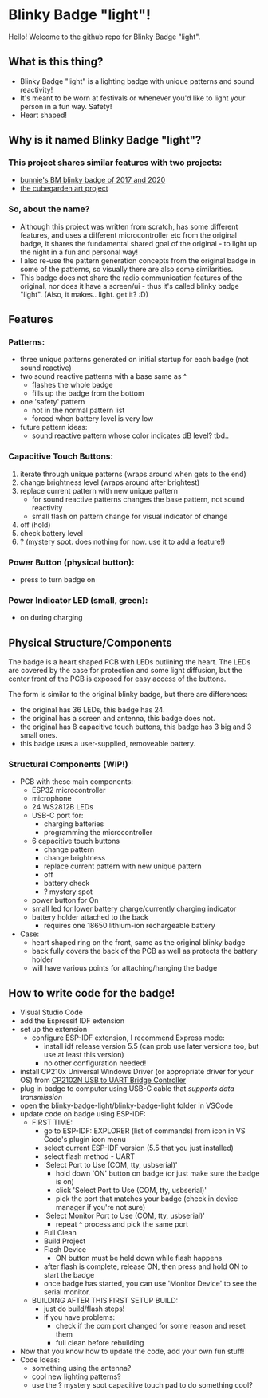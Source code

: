 # Blinky Badge "light"!
Hello!  Welcome to the github repo for Blinky Badge "light".

## What is this thing?
 - Blinky Badge "light" is a lighting badge with unique patterns and sound reactivity! 
 - It's meant to be worn at festivals or whenever you'd like to light your person in a fun way.  Safety!
 - Heart shaped!

## Why is it named Blinky Badge "light"?
### This project shares similar features with two projects:
   -  [bunnie's BM blinky badge of 2017 and 2020](https://github.com/bunnie/chibios-xz/tree/bm20)
   -  [the cubegarden art project](https://github.com/rowr111/cubegarden)

### So, about the name?

- Although this project was written from scratch, has some different features, and uses a different microcontroller etc from the original badge, it shares the fundamental shared goal of the original - to light up the night in a fun and personal way!
- I also re-use the pattern generation concepts from the original badge in some of the patterns, so visually there are also some similarities.
- This badge does not share the radio communication features of the original, nor does it have a screen/ui - thus it's called blinky badge "light".  (Also, it makes.. light. get it? :D)
   
## Features
### Patterns:
 - three unique patterns generated on initial startup for each badge (not sound reactive)
 - two sound reactive patterns with a base same as ^
    - flashes the whole badge
    - fills up the badge from the bottom
 - one 'safety' pattern
    - not in the normal pattern list
    - forced when battery level is very low
- future pattern ideas:
    - sound reactive pattern whose color indicates dB level?  tbd..


### Capacitive Touch Buttons:
1. iterate through unique patterns (wraps around when gets to the end)
2. change brightness level (wraps around after brightest)
3. replace current pattern with new unique pattern
    - for sound reactive patterns changes the base pattern, not sound reactivity
    - small flash on pattern change for visual indicator of change
4. off (hold)
5. check battery level
6. ? (mystery spot. does nothing for now. use it to add a feature!)

### Power Button (physical button):
 - press to turn badge on

### Power Indicator LED (small, green):
 - on during charging


## Physical Structure/Components

The badge is a heart shaped PCB with LEDs outlining the heart.  The LEDs are covered by the case for protection and some light diffusion, but the center front of the PCB is exposed for easy access of the buttons.

The form is similar to the original blinky badge, but there are differences:
 - the original has 36 LEDs, this badge has 24.
 - the original has a screen and antenna, this badge does not.
 - the original has 8 capacitive touch buttons, this badge has 3 big and 3 small ones.
 - this badge uses a user-supplied, removeable battery.

### Structural Components (WIP!)
 - PCB with these main components:
   - ESP32 microcontroller
   - microphone
   - 24 WS2812B LEDs
   - USB-C port for:
     - charging batteries
     - programming the microcontroller
   - 6 capacitive touch buttons
     - change pattern
     - change brightness
     - replace current pattern with new unique pattern
     - off
     - battery check
     - ? mystery spot
   - power button for On
   - small led for lower battery charge/currently charging indicator
   - battery holder attached to the back
      - requires one 18650 lithium-ion rechargeable battery
 - Case:
   - heart shaped ring on the front, same as the original blinky badge
   - back fully covers the back of the PCB as well as protects the battery holder
   - will have various points for attaching/hanging the badge

## How to write code for the badge!
 - Visual Studio Code
 - add the Espressif IDF extension
 - set up the extension
   - configure ESP-IDF extension, I recommend Express mode:  
     - install idf release version 5.5 (can prob use later versions too, but use at least this version)
     - no other configuration needed!
 - install CP210x Universal Windows Driver (or appropriate driver for your OS) from [CP2102N USB to UART Bridge Controller](https://www.silabs.com/software-and-tools/usb-to-uart-bridge-vcp-drivers?tab=downloads)
 - plug in badge to computer using USB-C cable that *supports data transmission*
 - open the blinky-badge-light/blinky-badge-light folder in VSCode
 - update code on badge using ESP-IDF:
   - FIRST TIME: 
     - go to ESP-IDF: EXPLORER (list of commands) from  icon in VS Code's plugin icon menu
     - select current ESP-IDF version (5.5 that you just installed)
     - select flash method - UART
     - 'Select Port to Use (COM, tty, usbserial)'
       - hold down 'ON' button on badge (or just make sure the badge is on)
       - click 'Select Port to Use (COM, tty, usbserial)'
       - pick the port that matches your badge (check in device manager if you're not sure)
     - 'Select Monitor Port to Use (COM, tty, usbserial)'
       - repeat ^ process and pick the same port
     - Full Clean
     - Build Project
     - Flash Device
       - ON button must be held down while flash happens
     - after flash is complete, release ON, then press and hold ON to start the badge
     - once badge has started, you can use 'Monitor Device' to see the serial monitor.
   - BUILDING AFTER THIS FIRST SETUP BUILD:
     - just do build/flash steps!
     - if you have problems:
       - check if the com port changed for some reason and reset them
       - full clean before rebuilding
 - Now that you know how to update the code, add your own fun stuff!
 - Code Ideas:
   - something using the antenna? 
   - cool new lighting patterns?
   - use the ? mystery spot capacitive touch pad to do something cool?

